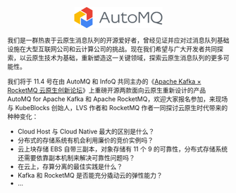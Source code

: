 <!--

**Here are some ideas to get you started:**

🙋‍♀️ A short introduction - what is your organization all about?
🌈 Contribution guidelines - how can the community get involved?
👩‍💻 Useful resources - where can the community find your docs? Is there anything else the community should know?
🍿 Fun facts - what does your team eat for breakfast?
🧙 Remember, you can do mighty things with the power of [Markdown](https://docs.github.com/github/writing-on-github/getting-started-with-writing-and-formatting-on-github/basic-writing-and-formatting-syntax)
-->

<p align="center">
  <img src="https://raw.githubusercontent.com/AutoMQ/.github/main/profile/automq_logo.png" width="200" height="48" alt="AutoMQ - 引领消息和流存储走向云原生时代" />
</p>

我们是一群热衷于云原生消息队列的开源爱好者，曾经见证并应对过消息队列基础设施在大型互联网公司和云计算公司的挑战。现在我们希望与广大开发者共同探索，以云原生技术为基础，重新塑造这一关键领域，探索云原生消息队列的更多可能性。

我们将于 11.4 号在由 AutoMQ 和 InfoQ 共同主办的《[Apache Kafka × RocketMQ 云原生创新论坛](https://mp.weixin.qq.com/s/bU04iDeb10hVxofQsgWQDg)》上重磅开源两款面向云原生重新设计的产品 AutoMQ for Apache Kafka 和 Apache RocketMQ，欢迎大家报名参加，来现场与 KubeBlocks 创始人，LVS 作者和 RocketMQ 作者一同探讨云原生时代带来的种种变化：

* Cloud Host 与 Cloud Native 最大的区别是什么？
* 分布式的存储系统有机会利用廉价的竞价实例吗？
* 云上块存储 EBS 自带三副本，对象存储有 11 个 9 的可靠性，分布式存储系统还需要依靠副本机制来解决可靠性问题吗？
* 在云上，存算分离的最佳实践是什么？
* Kafka 和 RocketMQ 是否能充分撬动云的弹性能力？
* ...
